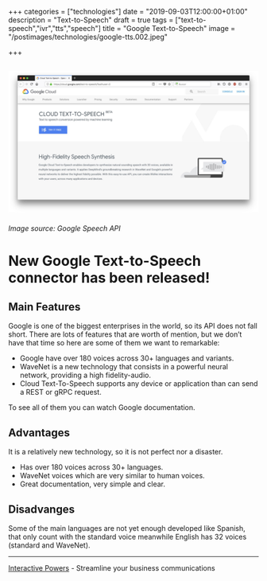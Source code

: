 +++
categories = ["technologies"]
date = "2019-09-03T12:00:00+01:00"
description = "Text-to-Speech"
draft = true
tags = ["text-to-speech","ivr","tts","speech"]
title = "Google Text-to-Speech"
image = "/postimages/technologies/google-tts.002.jpeg"

+++

![Google Cloud TTS](/postimages/technologies/google-tts.001.jpeg)
---------
###### Image source: Google Speech API

# New Google Text-to-Speech connector has been released!

##	Main Features

Google is one of the biggest enterprises in the world, so its API does not fall short. There are lots of features that are worth of mention, but we don’t have that time so here are some of them we want to remarkable:

* Google have over 180 voices across 30+ languages and variants.
* WaveNet is a new technology that consists in a powerful neural network, providing a high fidelity-audio.
* Cloud Text-To-Speech supports any device or application than can send a REST or gRPC request.

To see all of them you can watch Google documentation.

##	Advantages

It is a relatively new technology, so it is not perfect nor a disaster. 

* Has over 180 voices across 30+ languages.
* WaveNet voices which are very similar to human voices.
* Great documentation, very simple and clear.

##	Disadvanges

Some of the main languages are not yet enough developed like Spanish, that only count with the standard voice meanwhile English has 32 voices (standard and WaveNet).



---
[Interactive Powers](http://www.ivrpowers.com/) - Streamline your business communications


